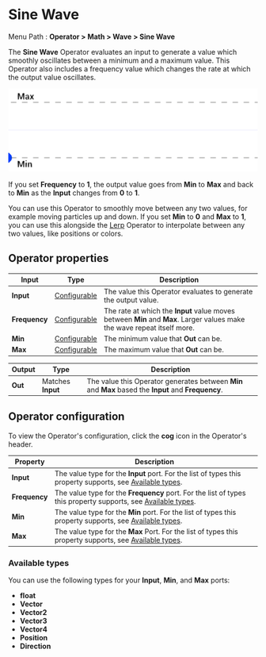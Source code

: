 # Sine Wave

Menu Path : **Operator > Math > Wave > Sine Wave** 

The **Sine Wave** Operator evaluates an input to generate a value which smoothly oscillates between a minimum and a maximum value. This Operator also includes a frequency value which changes the rate at which the output value oscillates.

![](Images/Operator-SineWaveAnimation.gif)

If you set **Frequency** to **1**, the output value goes from **Min** to **Max** and back to **Min** as the **Input** changes from **0** to **1**.

You can use this Operator to smoothly move between any two values, for example moving particles up and down. If you set **Min** to **0** and **Max** to **1**, you can use this alongside the [Lerp](Operator-Lerp.md) Operator to interpolate between any two values, like positions or colors.

## Operator properties

| **Input**     | **Type**                                | **Description**                                              |
| ------------- | --------------------------------------- | ------------------------------------------------------------ |
| **Input**     | [Configurable](#operator-configuration) | The value this Operator evaluates to generate the output value. |
| **Frequency** | [Configurable](#operator-configuration) | The rate at which the **Input** value moves between **Min** and **Max**. Larger values make the wave repeat itself more. |
| **Min**       | [Configurable](#operator-configuration) | The minimum value that **Out** can be.                       |
| **Max**       | [Configurable](#operator-configuration) | The maximum value that **Out** can be.                       |

| **Output** | **Type**          | **Description**                                              |
| ---------- | ----------------- | ------------------------------------------------------------ |
| **Out**    | Matches **Input** | The value this Operator generates between **Min** and **Max** based the **Input** and **Frequency**. |

## Operator configuration

To view the Operator's configuration, click the **cog** icon in the Operator's header.

| **Property**  | **Description**                                              |
| ------------- | ------------------------------------------------------------ |
| **Input**     | The value type for the **Input** port. For the list of types this property supports, see [Available types](#available-types). |
| **Frequency** | The value type for the **Frequency** port. For the list of types this property supports, see [Available types](#available-types). |
| **Min**       | The value type for the **Min** port. For the list of types this property supports, see [Available types](#available-types). |
| **Max**       | The value type for the **Max** Port. For the list of types this property supports, see [Available types](#available-types). |



### Available types

You can use the following types for your **Input**, **Min**, and **Max** ports:

- **float**
- **Vector**
- **Vector2**
- **Vector3**
- **Vector4**
- **Position**
- **Direction**
